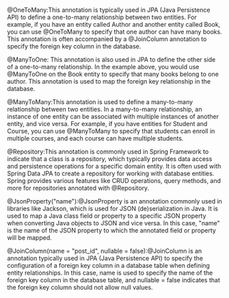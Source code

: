 @OneToMany:This annotation is typically used in JPA (Java Persistence API) to define a one-to-many relationship between two entities. For example, if you have an entity called Author and another entity called Book, you can use @OneToMany to specify that one author can have many books. This annotation is often accompanied by a @JoinColumn annotation to specify the foreign key column in the database.<br>

@ManyToOne: This annotation is also used in JPA to define the other side of a one-to-many relationship. In the example above, you would use @ManyToOne on the Book entity to specify that many books belong to one author. This annotation is used to map the foreign key relationship in the database.<br>

@ManyToMany:This annotation is used to define a many-to-many relationship between two entities. In a many-to-many relationship, an instance of one entity can be associated with multiple instances of another entity, and vice versa. For example, if you have entities for Student and Course, you can use @ManyToMany to specify that students can enroll in multiple courses, and each course can have multiple students.<br>

@Repository:This annotation is commonly used in Spring Framework to indicate that a class is a repository, which typically provides data access and persistence operations for a specific domain entity. It is often used with Spring Data JPA to create a repository for working with database entities. Spring provides various features like CRUD operations, query methods, and more for repositories annotated with @Repository.<br>

@JsonProperty("name"):@JsonProperty is an annotation commonly used in libraries like Jackson, which is used for JSON (de)serialization in Java. It is used to map a Java class field or property to a specific JSON property when converting Java objects to JSON and vice versa. In this case, "name" is the name of the JSON property to which the annotated field or property will be mapped.<br>

@JoinColumn(name = "post_id", nullable = false):@JoinColumn is an annotation typically used in JPA (Java Persistence API) to specify the configuration of a foreign key column in a database table when defining entity relationships. In this case, name is used to specify the name of the foreign key column in the database table, and nullable = false indicates that the foreign key column should not allow null values.<br>

